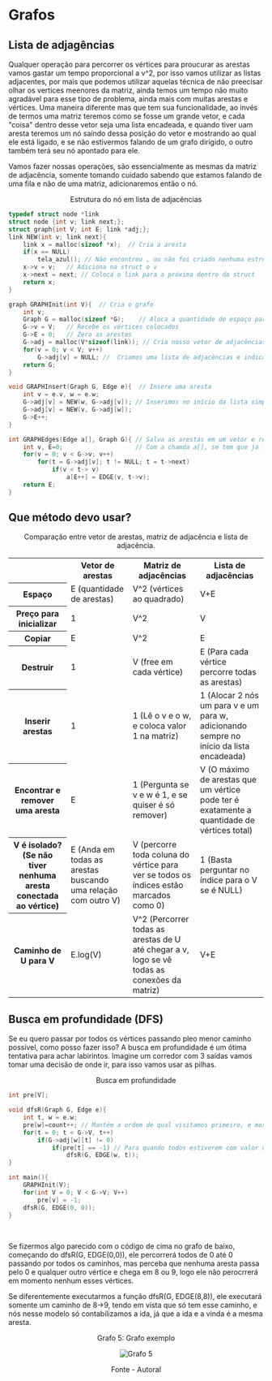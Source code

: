 # Grafos

## Lista de adjagências

<p>Qualquer operação para percorrer os vértices para proucurar as arestas vamos gastar um tempo proporcional a v^2, por isso vamos utilizar as listas adjacentes, por mais que podemos utilizar aquelas técnica de não preecisar olhar os vertices meenores da matriz, ainda temos um tempo não muito agradável para esse tipo de problema, ainda mais com muitas arestas e vértices. Uma maneira diferente mas que tem sua funcionalidade, ao invés de termos uma matriz teremos como se fosse um grande vetor, e cada "coisa" dentro desse vetor seja uma lista encadeada, e quando tiver uam aresta teremos um nó saíndo dessa posição do vetor e mostrando ao qual ele está ligado, e se não estivermos falando de um grafo dirigido, o outro também terá seu nó apontado para ele.</p>
<p>Vamos fazer nossas operações, são essencialmente as mesmas da matriz de adjacência, somente tomando cuidado sabendo que estamos falando de uma fila e não de uma matriz, adicionaremos então o nó.</p>

<p align="center">Estrutura do nó em lista de adjacências</p>

```C
typedef struct node *link
struct node {int v; link next;};
struct graph{int V; int E; link *adj;};
link NEW(int v; link next){
    link x = malloc(sizeof *x);  // Cria a aresta
    if(x == NULL)
        tela_azul(); // Não encontrou , ou não foi criado nenhuma estrutura
    x->v = v;   // Adiciona na struct o v
    x->next = next; // Coloca o link para a próxima dentro da struct
    return x;
}

graph GRAPHInit(int V){  // Cria o grafo
    int v;
    Graph G = malloc(sizeof *G);    // Aloca a quantidade de espaço para os vértices
    G->v = V;   // Recebe os vértices colocados
    G->E = 0;   // Zera as arestas
    G->adj = malloc(V*sizeof(link)); // Cria nosso vetor de adjacências
    for(v = 0; v < V; v++)
        G->adj[v] = NULL; //  Criamos uma lista de adjacências e indicamos que estão apontando para NULL, já que não temos arestas no momento.
    return G;
}

void GRAPHInsert(Graph G, Edge e){  // Insere uma aresta
    int v = e.v, w = e.w;
    G->adj[v] = NEW(w, G->adj[v]); // Inserimos no início da lista simplesmente por ser mais barato.
    G->adj[v] = NEW(v, G->adj[w]);
    G->E++;
}

int GRAPHEdges(Edge a[], Graph G){ // Salva as arestas em um vetor e retorna a quantidade
    int v, E=0;                    // Com a chamda a[], se tem que ja foi alocado o vetor do tamanho correto previamente
    for(v = 0; v < G->v; v++)
        for(t = G->adj[v]; t != NULL; t = t->next)
            if(v < t-> v)
                a[E++] = EDGE(v, t->v);
    return E;
}
```
## Que método devo usar?

<p align="center">Comparação entre vetor de arestas, matriz de adjacência e lista de adjacência.</p>
<table>
    <tr> 
        <th></th>
        <th>Vetor de arestas</th>
        <th>Matriz de adjacências</th>
        <th>Lista de adjacências</th>
    </tr>
    <tr>
        <th>Espaço</th>
        <td>E (quantidade de arestas)</td>
        <td>V^2 (vértices ao quadrado)</td>
        <td>V+E</td>
    </tr>
    <tr>
        <th>Preço para inicializar</th>
        <td>1</td>
        <td>V^2</td>
        <td>V</td>
    </tr>
    <tr>
        <th>Copiar</th>
        <td>E</td>
        <td>V^2</td>
        <td>E</td>
    </tr>
    <tr>
        <th>Destruir</th>
        <td>1</td>
        <td>V (free em cada vértice)</td>
        <td>E (Para cada vértice percorre todas as arestas)</td>
    </tr>
    <tr>
        <th>Inserir arestas</th>
        <td>1</td>
        <td>1 (Lê o v e o w, e coloca valor 1 na matriz)</td>
        <td>1 (Alocar 2 nós um para v e um para w, adicionando sempre no início da lista encadeada)</td>
    </tr>
    <tr>
        <th>Encontrar e remover uma aresta</th>
        <td>E</td>
        <td>1 (Pergunta se v e w é 1, e se quiser é só remover)</td>
        <td>V (O máximo de arestas que um vértice pode ter é exatamente a quantidade de vértices total)</td>
    </tr>
    <tr>
        <th>V é isolado? (Se não tiver nenhuma aresta conectada ao vértice)</th>
        <td>E (Anda em todas as arestas buscando uma relação com outro V)</td>
        <td>V (percorre toda coluna do vértice para ver se todos os índices estão marcados como 0)</td>
        <td>1 (Basta perguntar no índice para o V se é NULL)</td>
    </tr>
    <tr>
        <th>Caminho de U para V</th>
        <td>E.log(V)</td>
        <td>V^2 (Percorrer todas as arestas de U até chegar a v, logo se vê todas as conexões da matriz)</td>
        <td>V+E</td>
    </tr>
</table>

## Busca em profundidade (DFS)

<p>Se eu quero passar por todos os vértices passando pleo menor caminho possível, como posso fazer isso? A busca em profundidade é um ótima tentativa para achar labirintos. Imagine um corredor com 3 saídas vamos tomar uma decisão de onde ir, para isso vamos usar as pilhas.</p>

<p align="center">Busca em profundidade</p>

```C
int pre[V];

void dfsR(Graph G, Edge e){
    int t, w = e.w; 
    pre[w]=count++; // Mantém a ordem de qual visitamos primeiro, e mostra quais vértices já foram visitados.
    for(t = 0; t < G->V, t++)
        if(G->adj[w][t] != 0)
            if(pre[t] == -1) // Para quando todos estiverem com valor diferente de -1, ou a função acaba e passamos por todos os vértices conexos por w
                dfsR(G, EDGE(w, t));
}

int main(){
    GRAPHInit(V);
    for(int V = 0; V < G->V; V++)
        pre[v] = -1;
    dfsR(G, EDGE(0, 0));
}
```
<br>

<p>Se fizermos algo parecido com o código de cima no grafo de baixo, começando do dfsR(G, EDGE(0,0)), ele percorrerá todos de 0 até 0 passando por todos os caminhos, mas perceba que nenhuma aresta passa pelo 0 e qualquer outro vértice e chega em 8 ou 9, logo ele não perocrrerá em momento nenhum esses vértices.</p>
<p>Se diferentemente executarmos a função dfsR(G, EDGE(8,8)), ele executará somente um caminho de 8->9, tendo em vista que só tem esse caminho, e nós nesse modelo só contabilizamos a ida, já que a ida e a vinda é a mesma aresta.</p>

<div style="text-align: center;">
    <p>Grafo 5: Grafo exemplo</p>
    <img src="../../assets/grafos/grafo_ex_aula_2.png" alt="Grafo 5">
    <p>Fonte - Autoral</p>
</div>
